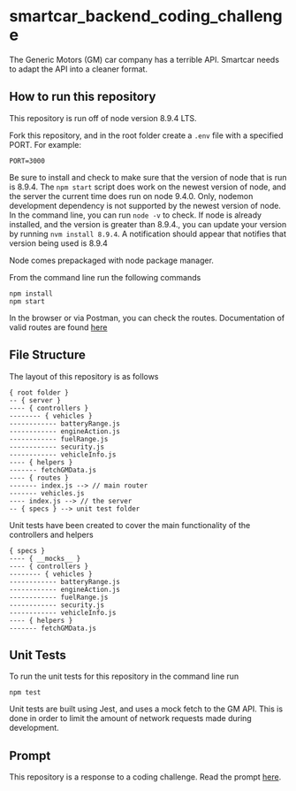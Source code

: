 # smartcar_backend_coding_challenge
The Generic Motors (GM) car company has a terrible API. Smartcar needs to adapt the API into a cleaner format.

## How to run this repository
This repository is run off of node version 8.9.4 LTS.

Fork this repository, and in the root folder create a `.env` file
with a specified PORT. For example: 

```
PORT=3000
```

Be sure to install and check to make sure that the version of node that is 
run is 8.9.4. The `npm start` script does work on the newest version of node, and
the server the current time does run on node 9.4.0. Only, nodemon development
dependency is not supported by the newest version of node. In the command line,
you can run `node -v` to check.
If node is already installed, and the version is greater than 8.9.4.,
you can update your version by running `nvm install 8.9.4`. A 
notification should appear that notifies that version being used is 8.9.4

Node comes prepackaged with node package manager.

From the command line run the following commands
```
npm install
npm start
```

In the browser or via Postman, you can check the routes.  Documentation of 
valid routes are found [here](https://documenter.getpostman.com/view/2423531/smartcar_backend_challenge/7Lt6KwP)

## File Structure

The layout of this repository is as follows

```
{ root folder }
-- { server }
---- { controllers }
-------- { vehicles }
------------ batteryRange.js
------------ engineAction.js
------------ fuelRange.js
------------ security.js 
------------ vehicleInfo.js
---- { helpers }
------- fetchGMData.js
---- { routes }
------- index.js --> // main router
------- vehicles.js
---- index.js --> // the server
-- { specs } --> unit test folder

```

Unit tests have been created to cover the main functionality of the 
controllers and helpers 
```
{ specs }
---- { __mocks__ } 
---- { controllers }
-------- { vehicles }
------------ batteryRange.js
------------ engineAction.js
------------ fuelRange.js
------------ security.js 
------------ vehicleInfo.js
---- { helpers }
------- fetchGMData.js
```

## Unit Tests
To run the unit tests for this repository in the command line run
```
npm test
```
Unit tests are built using Jest, and uses a mock fetch to the GM API. This is done in order to limit
the amount of network requests made during development.

## Prompt
This repository is a response to a coding challenge. Read the prompt [here]('./prompt.md').
